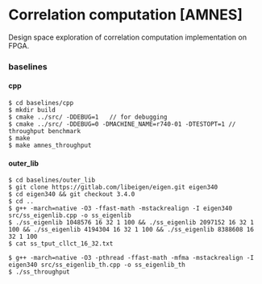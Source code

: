 # Correlation computation [AMNES]

Design space exploration of correlation computation implementation on FPGA. 

### baselines
#### cpp 
```
$ cd baselines/cpp
$ mkdir build
$ cmake ../src/ -DDEBUG=1   // for debugging
$ cmake ../src/ -DDEBUG=0 -DMACHINE_NAME=r740-01 -DTESTOPT=1 // throughput benchmark
$ make
$ make amnes_throughput
```
#### outer_lib
```
$ cd baselines/outer_lib
$ git clone https://gitlab.com/libeigen/eigen.git eigen340
$ cd eigen340 && git checkout 3.4.0
$ cd ..
$ g++ -march=native -O3 -ffast-math -mstackrealign -I eigen340 src/ss_eigenlib.cpp -o ss_eigenlib
$ ./ss_eigenlib 1048576 16 32 1 100 && ./ss_eigenlib 2097152 16 32 1 100 && ./ss_eigenlib 4194304 16 32 1 100 && ./ss_eigenlib 8388608 16 32 1 100
$ cat ss_tput_cllct_16_32.txt

$ g++ -march=native -O3 -pthread -ffast-math -mfma -mstackrealign -I eigen340 src/ss_eigenlib_th.cpp -o ss_eigenlib_th
$ ./ss_throughput
```